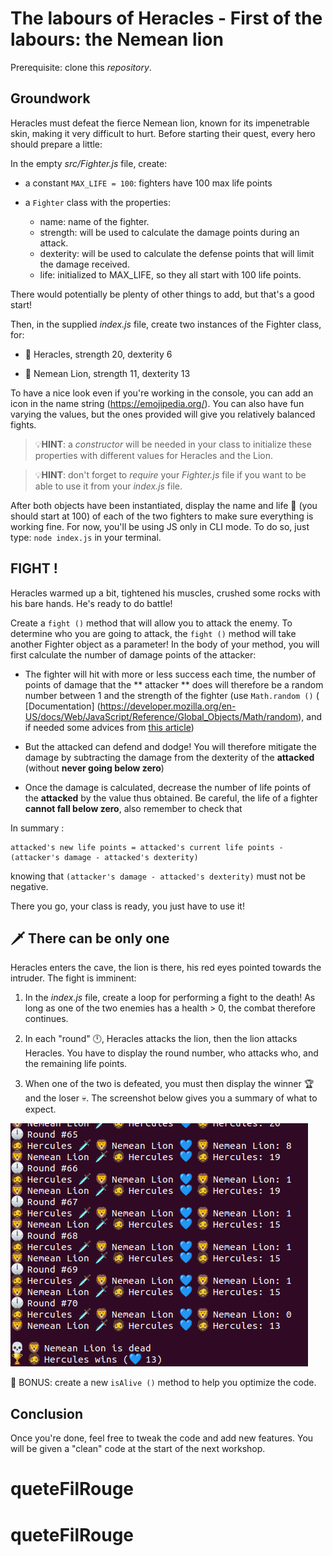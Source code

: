 # The labours of Heracles - First of the labours: the Nemean lion

Prerequisite: clone this _repository_.

## Groundwork

Heracles must defeat the fierce Nemean lion, known for its impenetrable skin, making it very difficult to hurt. Before starting their quest, every hero should prepare a little:

In the empty _src/Fighter.js_ file, create:

- a constant `MAX_LIFE = 100`: fighters have 100 max life points

- a `Fighter` class with the properties:
  - name: name of the fighter.
  - strength: will be used to calculate the damage points during an attack.
  - dexterity: will be used to calculate the defense points that will limit the damage received.
  - life: initialized to MAX_LIFE, so they all start with 100 life points.

There would potentially be plenty of other things to add, but that's a good start!

Then, in the supplied _index.js_ file, create two instances of the Fighter class, for:

- 🧔 Heracles, strength 20, dexterity 6

- 🦁 Nemean Lion, strength 11, dexterity 13

To have a nice look even if you're working in the console, you can add an icon in the name string (https://emojipedia.org/).
You can also have fun varying the values, but the ones provided will give you relatively balanced fights.

> 💡**HINT**: a _constructor_ will be needed in your class to initialize these properties with different values for Heracles and the Lion.

> 💡**HINT**: don't forget to _require_ your _Fighter.js_ file if you want to be able to use it from your _index.js_ file.

After both objects have been instantiated, display the name and life 💙 (you should start at 100) of each of the two fighters to make sure everything is working fine. For now, you'll be using JS only in CLI mode.
To do so, just type: `node index.js` in your terminal.

## FIGHT !

Heracles warmed up a bit, tightened his muscles, crushed some rocks with his bare hands. He's ready to do battle!

Create a `fight ()` method that will allow you to attack the enemy. To determine who you are going to attack, the `fight ()` method will take another Fighter object as a parameter! In the body of your method, you will first calculate the number of damage points of the attacker:

- The fighter will hit with more or less success each time, the number of points of damage that the ** attacker ** does will therefore be a random number between 1 and the strength of the fighter (use `Math.random ()` ( [Documentation] (https://developer.mozilla.org/en-US/docs/Web/JavaScript/Reference/Global_Objects/Math/random), and if needed some advices from [this article](https://dev.to/rocambille/how-to-roll-a-dice-in-javascript-51j0))

- But the attacked can defend and dodge! You will therefore mitigate the damage by subtracting the damage from the dexterity of the **attacked** (without **never going below zero**)

- Once the damage is calculated, decrease the number of life points of the **attacked** by the value thus obtained. Be careful, the life of a fighter **cannot fall below zero**, also remember to check that

In summary :

```
attacked's new life points = attacked's current life points - (attacker's damage - attacked's dexterity)
```

knowing that `(attacker's damage - attacked's dexterity)` must not be negative.

There you go, your class is ready, you just have to use it!

## 🗡️ There can be only one

Heracles enters the cave, the lion is there, his red eyes pointed towards the intruder. The fight is imminent:

1. In the _index.js_ file, create a loop for performing a fight to the death! As long as one of the two enemies has a health > 0, the combat therefore continues.

2. In each "round" 🕛, Heracles attacks the lion, then the lion attacks Heracles. You have to display the round number, who attacks who, and the remaining life points.

3. When one of the two is defeated, you must then display the winner 🏆 and the loser 💀. The screenshot below gives you a summary of what to expect.

![instructions](instructions.png)

🎁 BONUS: create a new `isAlive ()` method to help you optimize the code.

## Conclusion

Once you're done, feel free to tweak the code and add new features.
You will be given a "clean" code at the start of the next workshop.
# queteFilRouge
# queteFilRouge
